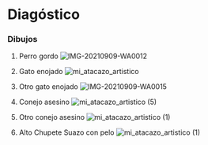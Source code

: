 # Diagóstico

### Dibujos

1. Perro gordo
![IMG-20210909-WA0012](https://user-images.githubusercontent.com/90003328/132760320-a789a12d-5ec7-4edd-abf9-ee420fd415b0.jpg)

2. Gato enojado
![mi_atacazo_artistico](https://user-images.githubusercontent.com/90003328/132760338-7de5b35e-bc8a-431b-9ef3-41eefa294fe3.jpg)

3. Otro gato enojado
![IMG-20210909-WA0015](https://user-images.githubusercontent.com/90003328/132762045-1e19789c-7bdb-4c26-bdfa-a0e024b145ce.jpg)

4. Conejo asesino
![mi_atacazo_artistico (5)](https://user-images.githubusercontent.com/90003328/132759271-d0a1cbff-8a8a-4906-a813-e290b157362a.jpg)

5. Otro conejo asesino
![mi_atacazo_artistico (1)](https://user-images.githubusercontent.com/90003328/132760354-68814c6a-1d15-4797-bce7-d657cfd54ede.jpg)

6. Alto Chupete Suazo con pelo
![mi_atacazo_artistico (1)](https://user-images.githubusercontent.com/90003328/132759527-a32db0f3-fa0b-4312-9a64-5fc02a78355c.jpg)
